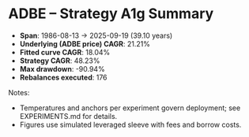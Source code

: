 # ADBE – Strategy A1g Summary

- **Span**: 1986-08-13 → 2025-09-19 (39.10 years)
- **Underlying (ADBE price) CAGR**: 21.21%
- **Fitted curve CAGR**: 18.04%
- **Strategy CAGR**: 48.23%
- **Max drawdown**: -90.94%
- **Rebalances executed**: 176

Notes:

- Temperatures and anchors per experiment govern deployment; see EXPERIMENTS.md for details.
- Figures use simulated leveraged sleeve with fees and borrow costs.
